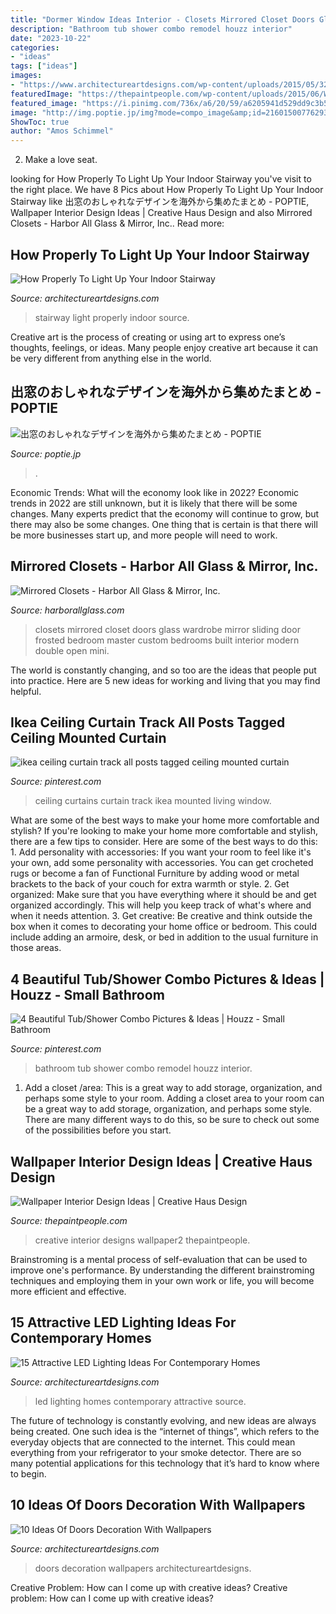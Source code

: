 ```yaml
---
title: "Dormer Window Ideas Interior - Closets Mirrored Closet Doors Glass Wardrobe Mirror Sliding Door Frosted Bedroom Master Custom Bedrooms Built Interior Modern Double Open Mini"
description: "Bathroom tub shower combo remodel houzz interior"
date: "2023-10-22"
categories:
- "ideas"
tags: ["ideas"]
images:
- "https://www.architectureartdesigns.com/wp-content/uploads/2015/05/321.jpg"
featuredImage: "https://thepaintpeople.com/wp-content/uploads/2015/06/Wallpaper2.jpg"
featured_image: "https://i.pinimg.com/736x/a6/20/59/a6205941d529dd9c3b5fcf483ba01e5c.jpg"
image: "http://img.poptie.jp/img?mode=compo_image&amp;id=216015007762930&amp;size=s&amp;imgnum=17929"
ShowToc: true
author: "Amos Schimmel"
---
```



2. Make a love seat.

	

		
looking for How Properly To Light Up Your Indoor Stairway you've visit to the right place. We have 8 Pics about How Properly To Light Up Your Indoor Stairway like 出窓のおしゃれなデザインを海外から集めたまとめ - POPTIE, Wallpaper Interior Design Ideas | Creative Haus Design and also Mirrored Closets - Harbor All Glass &amp; Mirror, Inc.. Read more:
		
    
## How Properly To Light Up Your Indoor Stairway

<img loading=lazy src="https://www.architectureartdesigns.com/wp-content/uploads/2014/12/430-630x630.jpg" onerror="this.onerror=null;this.src='https://tse4.mm.bing.net/th?id=OIP.GpDRza-tM-755k3-NT_GVgHaHa&amp;pid=15.1';" alt="How Properly To Light Up Your Indoor Stairway">

_Source: architectureartdesigns.com_

>stairway light properly indoor source. 

	

Creative art is the process of creating or using art to express one’s thoughts, feelings, or ideas. Many people enjoy creative art because it can be very different from anything else in the world.

    
## 出窓のおしゃれなデザインを海外から集めたまとめ - POPTIE

<img loading=lazy src="http://img.poptie.jp/img?mode=compo_image&amp;id=216015007762930&amp;size=s&amp;imgnum=17929" onerror="this.onerror=null;this.src='https://tse2.mm.bing.net/th?id=OIP.0vwMjD7Z4Z5an4bQTcACjADVEk&amp;pid=15.1';" alt="出窓のおしゃれなデザインを海外から集めたまとめ - POPTIE">

_Source: poptie.jp_

>. 

	

Economic Trends: What will the economy look like in 2022?
Economic trends in 2022 are still unknown, but it is likely that there will be some changes. Many experts predict that the economy will continue to grow, but there may also be some changes. One thing that is certain is that there will be more businesses start up, and more people will need to work.

    
## Mirrored Closets - Harbor All Glass &amp; Mirror, Inc.

<img loading=lazy src="https://harborallglass.com/wp-content/uploads/2013/10/83.jpg" onerror="this.onerror=null;this.src='https://tse3.mm.bing.net/th?id=OIP.JSaSN4fJn6sUTPMOFPAD_wHaJ4&amp;pid=15.1';" alt="Mirrored Closets - Harbor All Glass &amp; Mirror, Inc.">

_Source: harborallglass.com_

>closets mirrored closet doors glass wardrobe mirror sliding door frosted bedroom master custom bedrooms built interior modern double open mini. 

	

The world is constantly changing, and so too are the ideas that people put into practice. Here are 5 new ideas for working and living that you may find helpful.

    
## Ikea Ceiling Curtain Track All Posts Tagged Ceiling Mounted Curtain

<img loading=lazy src="https://i.pinimg.com/736x/21/d8/82/21d8828c1942dfba04f3a6be94cfde70.jpg" onerror="this.onerror=null;this.src='https://tse2.mm.bing.net/th?id=OIP.pCKsTxVG6A7bqsXoAyS4fgHaL3&amp;pid=15.1';" alt="ikea ceiling curtain track all posts tagged ceiling mounted curtain">

_Source: pinterest.com_

>ceiling curtains curtain track ikea mounted living window. 

	

What are some of the best ways to make your home more comfortable and stylish?
If you're looking to make your home more comfortable and stylish, there are a few tips to consider. Here are some of the best ways to do this: 1. Add personality with accessories: If you want your room to feel like it's your own, add some personality with accessories. You can get crocheted rugs or become a fan of Functional Furniture by adding wood or metal brackets to the back of your couch for extra warmth or style. 2. Get organized: Make sure that you have everything where it should be and get organized accordingly. This will help you keep track of what's where and when it needs attention. 3. Get creative: Be creative and think outside the box when it comes to decorating your home office or bedroom. This could include adding an armoire, desk, or bed in addition to the usual furniture in those areas. 
    
## 4 Beautiful Tub/Shower Combo Pictures &amp; Ideas | Houzz - Small Bathroom

<img loading=lazy src="https://i.pinimg.com/736x/a6/20/59/a6205941d529dd9c3b5fcf483ba01e5c.jpg" onerror="this.onerror=null;this.src='https://tse1.mm.bing.net/th?id=OIP.xe39wVopYFe0SQzx3_iZbQHaLJ&amp;pid=15.1';" alt="4 Beautiful Tub/Shower Combo Pictures &amp; Ideas | Houzz - Small Bathroom">

_Source: pinterest.com_

>bathroom tub shower combo remodel houzz interior. 

	

1. Add a closet /area: This is a great way to add storage, organization, and perhaps some style to your room.
Adding a closet area to your room can be a great way to add storage, organization, and perhaps some style. There are many different ways to do this, so be sure to check out some of the possibilities before you start.

    
## Wallpaper Interior Design Ideas | Creative Haus Design

<img loading=lazy src="https://thepaintpeople.com/wp-content/uploads/2015/06/Wallpaper2.jpg" onerror="this.onerror=null;this.src='https://tse2.mm.bing.net/th?id=OIP.R_GuFR4ZgdK7r46bzIlShgHaCx&amp;pid=15.1';" alt="Wallpaper Interior Design Ideas | Creative Haus Design">

_Source: thepaintpeople.com_

>creative interior designs wallpaper2 thepaintpeople. 

	

Brainstroming is a mental process of self-evaluation that can be used to improve one's performance. By understanding the different brainstroming techniques and employing them in your own work or life, you will become more efficient and effective.

    
## 15 Attractive LED Lighting Ideas For Contemporary Homes

<img loading=lazy src="https://www.architectureartdesigns.com/wp-content/uploads/2015/05/321.jpg" onerror="this.onerror=null;this.src='https://tse4.mm.bing.net/th?id=OIP.7E8JSdxfB0uWteyJV621EAHaE8&amp;pid=15.1';" alt="15 Attractive LED Lighting Ideas For Contemporary Homes">

_Source: architectureartdesigns.com_

>led lighting homes contemporary attractive source. 

	

The future of technology is constantly evolving, and new ideas are always being created. One such idea is the “internet of things”, which refers to the everyday objects that are connected to the internet. This could mean everything from your refrigerator to your smoke detector. There are so many potential applications for this technology that it’s hard to know where to begin.

    
## 10 Ideas Of Doors Decoration With Wallpapers

<img loading=lazy src="https://www.architectureartdesigns.com/wp-content/uploads/2013/03/ArchitectureArtDesigns-728.jpg" onerror="this.onerror=null;this.src='https://tse4.mm.bing.net/th?id=OIP.hTn0EhhZNaVfqeVXsGbI5wHaKq&amp;pid=15.1';" alt="10 Ideas Of Doors Decoration With Wallpapers">

_Source: architectureartdesigns.com_

>doors decoration wallpapers architectureartdesigns. 

	

Creative Problem: How can I come up with creative ideas?
Creative problem: How can I come up with creative ideas?

